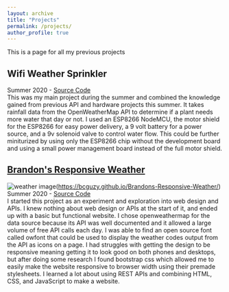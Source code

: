```yaml
---
layout: archive
title: "Projects"
permalink: /projects/
author_profile: true
---
```

This is a page for all my previous projects

## Wifi Weather Sprinkler  
Summer 2020 - [Source Code](https://github.com/bcguzy/Weather_Sprinkler)  
This was my main project during the summer and combined the knowledge gained from previous API and hardware projects this summer. It takes rainfall data from the OpenWeatherMap API to determine if a plant needs more water that day or not. I used an ESP8266 NodeMCU, the motor shield for the ESP8266 for easy power delivery, a 9 volt battery for a power source, and a 9v solenoid valve to control water flow. This could be further miniturized by using only the ESP8266 chip without the development board and using a small power management board instead of the full motor shield.



## [Brandon's Responsive Weather](https://bcguzy.github.io/Brandons-Responsive-Weather/)
![weather image](https://bcguzy.github.io/images/weatherExample.PNG)(https://bcguzy.github.io/Brandons-Responsive-Weather/)  
Summer 2020 - [Source Code](https://github.com/bcguzy/Brandons-Responsive-Weather)  
I started this project as an experiment and exploration into web design and APIs. I knew nothing about web design or APIs at the start of it, and ended up with a basic but functional website. I chose openweathermap for the data source because its API was well documented and it allowed a large volume of free API calls each day. I was able to find an open source font called owfont that could be used to display the weather codes output from the API as icons on a page. I had struggles with getting the design to be responsive meaning getting it to look good on both phones and desktops, but after doing some research I found bootstrap css which allowed me to easily make the website responsive to browser width using their premade stylesheets. I learned a lot about using REST APIs and combining HTML, CSS, and JavaScript to make a website. 